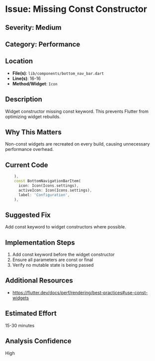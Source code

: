 # Issue: Missing Const Constructor

## Severity: Medium

## Category: Performance

## Location
- **File(s)**: `lib/components/bottom_nav_bar.dart`
- **Line(s)**: 16-16
- **Method/Widget**: `Icon`

## Description
Widget constructor missing const keyword. This prevents Flutter from optimizing widget rebuilds.

## Why This Matters
Non-const widgets are recreated on every build, causing unnecessary performance overhead.

## Current Code
```dart
    ),
    const BottomNavigationBarItem(
      icon: Icon(Icons.settings),
      activeIcon: Icon(Icons.settings),
      label: 'Configuration',
    ),
```

## Suggested Fix
Add const keyword to widget constructors where possible.

## Implementation Steps
1. Add const keyword before the widget constructor
2. Ensure all parameters are const or final
3. Verify no mutable state is being passed

## Additional Resources
- https://flutter.dev/docs/perf/rendering/best-practices#use-const-widgets

## Estimated Effort
15-30 minutes

## Analysis Confidence
High
